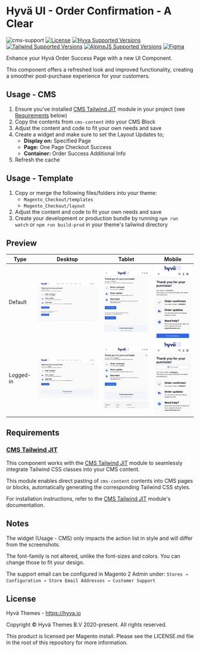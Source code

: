 # Hyvä UI - Order Confirmation - A Clear

![cms-support]
[![License]](../../../LICENSE.md)
[![Hyva Supported Versions]](https://docs.hyva.io/hyva-ui-library/getting-started.html)
[![Tailwind Supported Versions]](https://tailwindcss.com/)
[![AlpineJS Supported Versions]](https://alpinejs.dev/)
[![Figma]](https://www.figma.com/@hyva)

Enhance your Hyvä Order Success Page with a new UI Component.

This component offers a refreshed look and improved functionality,
creating a smoother post-purchase experience for your customers.

## Usage - CMS

1. Ensure you've installed [CMS Tailwind JIT] module in your project (see [Requirements](#requirements) below)
2. Copy the contents from `cms-content` into your CMS Block
3. Adjust the content and code to fit your own needs and save
4. Create a widget and make sure to set the Layout Updates to;
   * **Display on:** Specified Page
   * **Page:** One Page Checkout Success
   * **Container:** Order Success Additional Info
5. Refresh the cache

## Usage - Template

1. Copy or merge the following files/folders into your theme:
   * `Magento_Checkout/templates`
   * `Magento_Checkout/layout`
2. Adjust the content and code to fit your own needs and save
3. Create your development or production bundle by running `npm run watch` or `npm run build-prod` in your
   theme's tailwind directory

## Preview

| Type      | Desktop      | Tablet       | Mobile       |
| --------- | ------------ | ------------ | ------------ |
| Default   | ![preview-1] | ![preview-2] | ![preview-3] |
| Logged-in | ![preview-4] | ![preview-5] | ![preview-6] |

[preview-1]: ./media/A-clean.jpg "Preview of Order Confirmation on Desktop View"
[preview-2]: ./media/A-clean-tablet.jpg "Preview of Order Confirmation on Tablet View"
[preview-3]: ./media/A-clean-mobile.jpg "Preview of Order Confirmation on Mobile View"
[preview-4]: ./media/A-clean-logged-in.jpg "Preview of logged-in Order Confirmation on Desktop View"
[preview-5]: ./media/A-clean-tablet-logged-in.jpg "Preview of logged-in Order Confirmation on Tablet View"
[preview-6]: ./media/A-clean-mobile-logged-in.jpg "Preview of logged-in Order Confirmation on Mobile View"

## Requirements

### [CMS Tailwind JIT]

This component works with the [CMS Tailwind JIT] module to seamlessly integrate Tailwind CSS classes into your CMS content.

This module enables direct pasting of `cms-content` contents into CMS pages or blocks,
automatically generating the corresponding Tailwind CSS styles.

For installation instructions, refer to the [CMS Tailwind JIT] module's documentation.

## Notes

The widget (Usage - CMS) only impacts the action list in style and will differ from the screenshots.

The font-family is not altered, unlike the font-sizes and colors. You can change those to fit your design.

The support email can be configured in Magento 2 Admin under: `Stores → Configuration → Store Email Addresses → Customer Support`

## License

Hyvä Themes - https://hyva.io

Copyright © Hyvä Themes B.V 2020-present. All rights reserved.

This product is licensed per Magento install. Please see the LICENSE.md file in the root of this repository for more
information.

[cms-support]: https://img.shields.io/badge/cms_support-ffc803?style=for-the-badge
[License]: https://img.shields.io/badge/License-004d32?style=for-the-badge "Link to Hyvä License"
[Figma]: https://img.shields.io/badge/Figma-gray?style=for-the-badge&logo=Figma "Link to Figma"
[CMS Tailwind JIT]: https://docs.hyva.io/hyva-themes/cms/using-tailwind-classes-in-cms-content.html

[Hyva Supported Versions]: https://img.shields.io/badge/Hyv%C3%A4-1.2,_1.3-0A23B9?style=for-the-badge&labelColor=0A144B "Hyvä Supported Versions"
[Tailwind Supported Versions]: https://img.shields.io/badge/Tailwind-3-06B6D4?style=for-the-badge&logo=TailwindCSS "Tailwind Supported Versions"
[AlpineJS Supported Versions]: https://img.shields.io/badge/AlpineJS-3-8BC0D0?style=for-the-badge&logo=alpine.js "AlpineJS Supported Versions"
